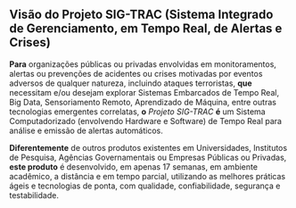 Visão do Projeto SIG-TRAC (Sistema Integrado de Gerenciamento, em Tempo Real, de Alertas e Crises)
---

**Para** organizações públicas ou privadas envolvidas em monitoramentos, alertas ou prevenções de acidentes ou crises motivadas por eventos adversos de qualquer natureza, incluindo ataques terroristas, **que** necessitam e/ou desejam explorar Sistemas Embarcados de Tempo Real, Big Data, Sensoriamento Remoto, Aprendizado de Máquina, entre outras tecnologias emergentes correlatas, **o** *Projeto SIG-TRAC* **é** um Sistema Computadorizado (envolvendo Hardware e Software) de Tempo Real para análise e emissão de alertas automáticos. 

**Diferentemente** de outros produtos existentes em Universidades, Institutos de Pesquisa, Agências Governamentais ou Empresas Públicas ou Privadas, **este produto** é desenvolvido, em apenas 17 semanas, em ambiente acadêmico, a distância e em tempo parcial, utilizando as melhores práticas ágeis e tecnologias de ponta, com qualidade, confiabilidade, segurança e testabilidade.
